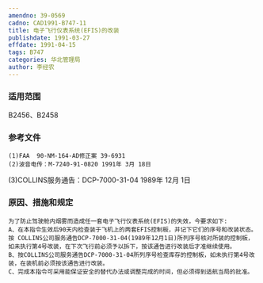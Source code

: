 ```yaml
---
amendno: 39-0569
cadno: CAD1991-B747-11
title: 电子飞行仪表系统(EFIS)的改装
publishdate: 1991-03-27
effdate: 1991-04-15
tags: B747
categories: 华北管理局
author: 李经农
---
```


### 适用范围 
B2456、B2458

### 参考文件
    (1)FAA  90-NM-164-AD修正案 39-6931 
    (2)波音电传：M-7240-91-0820 1991年 3月 18日
 (3)COLLINS服务通告：DCP-7000-31-04 1989年 12月 1日


### 原因、措施和规定 
    为了防止驾驶舱内烟雾而造成任一套电子飞行仪表系统(EFIS)的失效，今要求如下: 
    A、在本指令生效后90天内检查装于飞机上的两套EFIS控制板，并记下它们的序号和改装状态。按 COLLINS公司服务通告DCP-7000-31-04(1989年12月1日)所列序号核对所装的控制板，如未执行第4号改装，在下次飞行前必须予以拆下，按该通告进行改装后才准继续使用。 
    B、按COLLINS公司服务通告DCP-7000-31-04所列序号检查库存的控制板，如未执行第4号改装，在装机前必须按该通告进行改装。 
    C、完成本指令可采用能保证安全的替代办法或调整完成的时间，但必须得到适航当局的批准。
       
